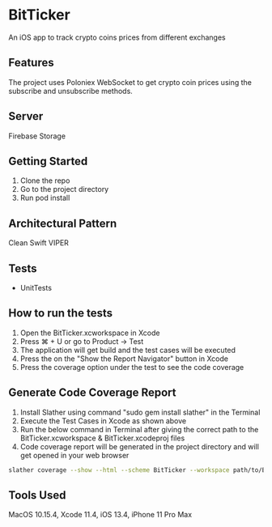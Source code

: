 # BitTicker

An iOS app to track crypto coins prices from different exchanges

## Features

The project uses Poloniex WebSocket to get crypto coin prices using the subscribe and unsubscribe methods.

## Server

Firebase Storage

## Getting Started

1. Clone the repo
2. Go to the project directory
3. Run pod install

## Architectural Pattern

Clean Swift VIPER

## Tests

- UnitTests

## How to run the tests

1. Open the BitTicker.xcworkspace in Xcode
2. Press ⌘ + U or go to Product -> Test
3. The application will get build and the test cases will be executed
4. Press the on the "Show the Report Navigator" button in Xcode
5. Press the coverage option under the test to see the code coverage

## Generate Code Coverage Report

1. Install Slather using command "sudo gem install slather" in the Terminal
2. Execute the Test Cases in Xcode as shown above
3. Run the below command in Terminal after giving the correct path to the BitTicker.xcworkspace & BitTicker.xcodeproj files
4. Code coverage report will be generated in the project directory and will get opened in your web browser

```bash
slather coverage --show --html --scheme BitTicker --workspace path/to/BitTicker.xcworkspace path/to/BitTicker.xcodeproj

```

## Tools Used

MacOS 10.15.4, Xcode 11.4, iOS 13.4, iPhone 11 Pro Max
